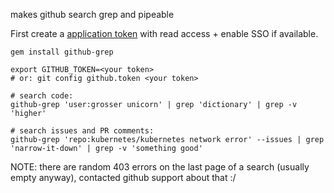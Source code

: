 makes github search grep and pipeable

First create a [application token](https://github.com/settings/applications) with read access + enable SSO if available.

```
gem install github-grep

export GITHUB_TOKEN=<your token>
# or: git config github.token <your token>

# search code:
github-grep 'user:grosser unicorn' | grep 'dictionary' | grep -v 'higher'

# search issues and PR comments:
github-grep 'repo:kubernetes/kubernetes network error' --issues | grep 'narrow-it-down' | grep -v 'something good'
```

NOTE: there are random 403 errors on the last page of a search (usually empty anyway), contacted github support about that :/
